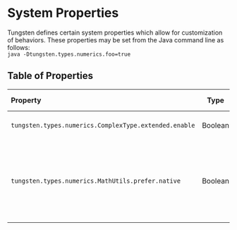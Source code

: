# System Properties


Tungsten defines certain system properties which allow for
customization of behaviors.  These properties may be set from
the Java command line as follows:  
`java -Dtungsten.types.numerics.foo=true`

## Table of Properties
| Property                                              | Type    | Default Value | Explanation                                       |
|:------------------------------------------------------|---------|---------------|---------------------------------------------------|
| `tungsten.types.numerics.ComplexType.extended.enable` | Boolean | false         | If set to true, enables extended complex numbers. |
|`tungsten.types.numerics.MathUtils.prefer.native`|Boolean|true|If set to true, uses Java's inbuilt methods for computing some functions (e.g., `BigDecimal.pow()`), which are typically faster but less accurate.|

